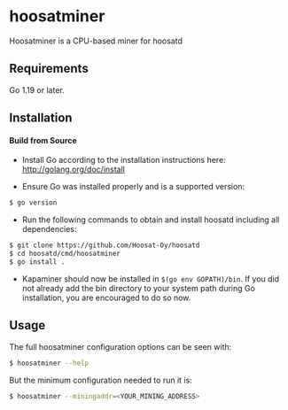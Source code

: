 # hoosatminer

Hoosatminer is a CPU-based miner for hoosatd

## Requirements

Go 1.19 or later.

## Installation

#### Build from Source

- Install Go according to the installation instructions here:
  http://golang.org/doc/install

- Ensure Go was installed properly and is a supported version:

```bash
$ go version
```

- Run the following commands to obtain and install hoosatd including all dependencies:

```bash
$ git clone https://github.com/Hoosat-Oy/hoosatd
$ cd hoosatd/cmd/hoosatminer
$ go install .
```

- Kapaminer should now be installed in `$(go env GOPATH)/bin`. If you did
  not already add the bin directory to your system path during Go installation,
  you are encouraged to do so now.
  
## Usage

The full hoosatminer configuration options can be seen with:

```bash
$ hoosatminer --help
```

But the minimum configuration needed to run it is:
```bash
$ hoosatminer --miningaddr=<YOUR_MINING_ADDRESS>
```